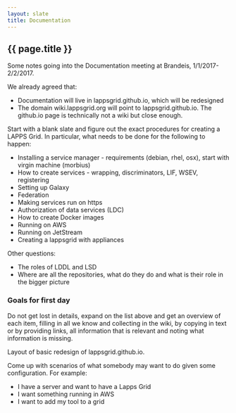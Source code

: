 ```yaml
---
layout: slate
title: Documentation
---
```


## {{ page.title }}

Some notes going into the Documentation meeting at Brandeis, 1/1/2017-2/2/2017.

We already agreed that:

- Documentation will live in lappsgrid.github.io, which will be redesigned
- The domain wiki.lappsgrid.org will point to lappsgrid.github.io. The github.io page is technically not a wiki but close enough.

Start with a blank slate and figure out the exact procedures for creating a LAPPS Grid. In particular, what needs to be done for the following to happen:

- Installing a  service manager -	requirements (debian, rhel, osx), start with virgin machine (morbius)
- How to create services - wrapping, discriminators, LIF, WSEV, registering
- Setting up Galaxy
- Federation
- Making services run on https
- Authorization of data services (LDC)
- How to create Docker images
- Running on AWS
- Running on JetStream
- Creating a lappsgrid with appliances

Other questions:

- The roles of LDDL and LSD
- Where are all the repositories, what do they do and what is their role in the bigger picture

  
### Goals for first day

Do not get lost in details, expand on the list above and get an overview of each item, filling in all we know and collecting in the wiki, by copying in text or by providing links, all information that is relevant and noting what information is missing.

Layout of basic redesign of lappsgrid.github.io.

Come up with scenarios of what somebody may want to do given some configuration. For example:

- I have a server and want to have a Lapps Grid
- I want something running in AWS
- I want to add my tool to a grid

